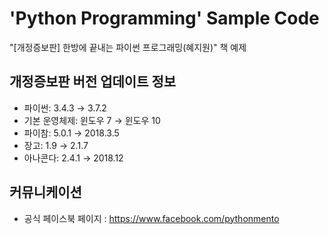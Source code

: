 # 'Python Programming' Sample Code
"[개정증보판] 한방에 끝내는 파이썬 프로그래밍(혜지원)" 책 예제

## 개정증보판 버전 업데이트 정보
- 파이썬: 3.4.3 → 3.7.2
- 기본 운영체제: 윈도우 7 → 윈도우 10
- 파이참: 5.0.1 → 2018.3.5
- 장고: 1.9 → 2.1.7
- 아나콘다: 2.4.1 → 2018.12

## 커뮤니케이션
- 공식 페이스북 페이지 : https://www.facebook.com/pythonmento
